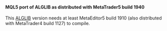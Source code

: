 
#### MQL5 port of ALGLIB as distributed with MetaTrader5 build 1940

This [ALGLIB](http://www.alglib.net/) version needs at least MetaEditor5 build 1910 (also distributed with MetaTrader4 build 1127) to compile.
